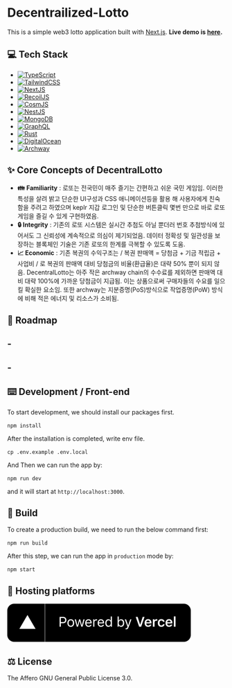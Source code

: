 # Decentrailized-Lotto

This is a simple web3 lotto application built with [Next.js](https://nextjs.org/).
**Live demo is [here](????).**

## 💻 Tech Stack

- [![TypeScript](https://img.shields.io/badge/typescript-%23007ACC.svg?style=for-the-badge&logo=typescript&logoColor=white)](https://www.typescriptlang.org/)
- [![TailwindCSS](https://img.shields.io/badge/tailwindcss-%2338B2AC.svg?style=for-the-badge&logo=tailwind-css&logoColor=white)](https://tailwindcss.com/)
- [![NextJS](https://img.shields.io/badge/NextJS-black?style=for-the-badge&logo=next.js&logoColor=white)](https://nextjs.org/)
- [![RecoilJS](https://img.shields.io/badge/RECOILJS-blue.svg)](https://recoiljs.org)
- [![CosmJS](https://img.shields.io/badge/COSMJS-orange.svg)](https://github.com/cosmos/cosmjs)
- [![NestJS](https://img.shields.io/badge/nestjs-%23E0234E.svg?style=for-the-badge&logo=nestjs&logoColor=white)](https://nestjs.com/)
- [![MongoDB](https://img.shields.io/badge/MongoDB-%234ea94b.svg?style=for-the-badge&logo=mongodb&logoColor=white)](https://www.mongodb.com/)
- [![GraphQL](https://img.shields.io/badge/-GraphQL-E10098?style=for-the-badge&logo=graphql&logoColor=white)](https://graphql.org)
- [![Rust](https://img.shields.io/badge/rust-%23000000.svg?style=for-the-badge&logo=rust&logoColor=white)](https://www.rust-lang.org/)
- [![DigitalOcean](https://img.shields.io/badge/DigitalOcean-%230167ff.svg?style=for-the-badge&logo=digitalOcean&logoColor=white)](https://www.digitalocean.com/)
- [![Archway](https://img.shields.io/badge/ARCHWAY-yellow.svg)](https://archway.io/)

## ✨ Core Concepts of DecentralLotto

- **👪 Familiarity** : 로또는 전국민이 매주 즐기는 간편하고 쉬운 국민 게임임. 이러한 특성을 살려 밝고 단순한 UI구성과 CSS 애니메이션등을 활용 해 사용자에게 친숙함을 주려고 하였으며 keplr 지갑 로그인 및 단순한 버튼클릭 몇번 만으로 바로 로또 게임을 즐길 수 있게 구현하였음.
- **🔒 Integrity** : 기존의 로또 시스템은 실시간 추첨도 아닐 뿐더러 번호 추첨방식에 있어서도 그 신뢰성에 계속적으로 의심이 제기되었음. 데이터 정확성 및 일관성을 보장하는 블록체인 기술은 기존 로또의 한계를 극복할 수 있도록 도움.
- **📈 Economic** : 기존 복권의 수익구조는 / 복권 판매액 = 당첨금 + 기금 적립금 + 사업비 / 로 복권의 판매액 대비 당첨금의 비율(환급율)은 대략 50% 뿐이 되지 않음. DecentralLotto는 아주 작은 archway chain의 수수료를 제외하면 판매액 대비 대략 100%에 가까운 당첨금이 지급됨. 이는 상품으로써 구매자들의 수요를 일으킬 확실한 요소임. 또한 archway는 지분증명(PoS)방식으로 작업증명(PoW) 방식에 비해 적은 에너지 및 리소스가 소비됨.

## 🧭 Roadmap

## -

## -

## ⌨️ Development / Front-end

To start development, we should install our packages first.

```
npm install
```

After the installation is completed, write env file.

```
cp .env.example .env.local
```

And Then we can run the app by:

```
npm run dev
```

and it will start at `http://localhost:3000`.

## 🚀 Build

To create a production build, we need to run the below command first:

```
npm run build
```

After this step, we can run the app in `production` mode by:

```
npm start
```

## 🚀 Hosting platforms

[![Powered by Vercel](https://raw.githubusercontent.com/abumalick/powered-by-vercel/master/powered-by-vercel.svg)]()

## ⚖️ License

The Affero GNU General Public License 3.0.
